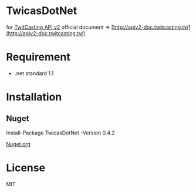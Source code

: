 # TwicasDotNet

for [TwitCasting API v2](http://twitcasting.tv/indexapiv2.php)
official document => [http://apiv2-doc.twitcasting.tv/](http://apiv2-doc.twitcasting.tv/)


# Requirement

- .net standard 1.1

# Installation

## Nuget 

Install-Package TwicasDotNet -Version 0.4.2

[Nuget.org](https://www.nuget.org/packages/TwicasDotNet/)

# License

MIT
